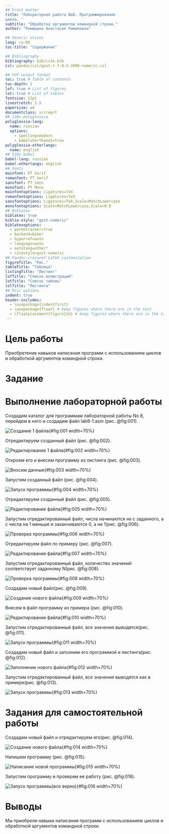 ```yaml
---
## Front matter
title: "Лабораторная работа No8. Программирование
цикла. "
subtitle: "Обработка аргументов командной строки."
author: "Ромицына Анастасия Романовна"

## Generic otions
lang: ru-RU
toc-title: "Содержание"

## Bibliography
bibliography: bib/cite.bib
csl: pandoc/csl/gost-r-7-0-5-2008-numeric.csl

## Pdf output format
toc: true # Table of contents
toc-depth: 2
lof: true # List of figures
lot: true # List of tables
fontsize: 12pt
linestretch: 1.5
papersize: a4
documentclass: scrreprt
## I18n polyglossia
polyglossia-lang:
  name: russian
  options:
	- spelling=modern
	- babelshorthands=true
polyglossia-otherlangs:
  name: english
## I18n babel
babel-lang: russian
babel-otherlangs: english
## Fonts
mainfont: PT Serif
romanfont: PT Serif
sansfont: PT Sans
monofont: PT Mono
mainfontoptions: Ligatures=TeX
romanfontoptions: Ligatures=TeX
sansfontoptions: Ligatures=TeX,Scale=MatchLowercase
monofontoptions: Scale=MatchLowercase,Scale=0.9
## Biblatex
biblatex: true
biblio-style: "gost-numeric"
biblatexoptions:
  - parentracker=true
  - backend=biber
  - hyperref=auto
  - language=auto
  - autolang=other*
  - citestyle=gost-numeric
## Pandoc-crossref LaTeX customization
figureTitle: "Рис."
tableTitle: "Таблица"
listingTitle: "Листинг"
lofTitle: "Список иллюстраций"
lotTitle: "Список таблиц"
lolTitle: "Листинги"
## Misc options
indent: true
header-includes:
  - \usepackage{indentfirst}
  - \usepackage{float} # keep figures where there are in the text
  - \floatplacement{figure}{H} # keep figures where there are in the text
---
```


# Цель работы

Приобретение навыков написания программ с использованием циклов и обработкой
аргументов командной строки.

# Задание





# Выполнение лабораторной работы

Создадим каталог для программам лабораторной работы No 8, перейдем в него и создадим
файл lab8-1.asm (рис. @fig:001).

![Создание 1 файла](image/1.png){#fig:001 width=70%}

Отредактируем созданный файл (рис. @fig:002).

![Редактирование 1 файла](image/2.png){#fig:002 width=70%}

Откроем его и внесем программу из листинга (рис. @fig:003).

![Вносим данные](image/3.png){#fig:003 width=70%}

Запустим созданный файл (рис. @fig:004).

![Запуск программы](image/4.png){#fig:004 width=70%}

Отредактируем созданный файл (рис. @fig:005).

![Редактирование файла](image/5.png){#fig:005 width=70%}

Запустим отредактированный файл, числа начинаются не с заданного, а с числа на 1 меньше и заканчиваются 0, а не 1(рис. @fig:006).

![Проверка программы](image/6.png){#fig:006 width=70%}

Отредактируем файл по примеру (рис. @fig:007).

![Редактирование файла](image/7.png){#fig:007 width=70%}

Запустим отредактированный файл, количество значений соответствует заданному N(рис. @fig:008).

![Проверка программы](image/8.png){#fig:008 width=70%}

Создадим новый файл(рис. @fig:009).

![Создание нового файла](image/9.png){#fig:009 width=70%}

Внесем в файл программу из примера (рис. @fig:010).

![Редактирование файла](image/10.png){#fig:010 width=70%}

Запустим отредактированный файл, все значения выводятся(рис. @fig:011).

![Запуск программы](image/11.png){#fig:011 width=70%}

Создадим новый файл и заполним его программой и листинга(рис. @fig:012).

![Заполнение нового файла](image/12.png){#fig:012 width=70%}

Запустим отредактированный файл, все значения выводятся как в примере(рис. @fig:013).

![Запуск программы](image/13.png){#fig:013 width=70%}


# Задания для самостоятельной работы

Создадим новый файл и отредактируем его(рис. @fig:014).

![Создание нового файла](image/14.png){#fig:014 width=70%}

Напишем программу (рис. @fig:015).

![Написание новой программы](image/15.png){#fig:015 width=70%}

Запустим программу и проверим ее работу (рис. @fig:016).

![Запуск программы(все верно)](image/16.png){#fig:016 width=70%}


# Выводы

Мы приобрели навыки написания программ с использованием циклов и обработкой
аргументов командной строки.


